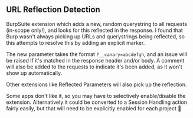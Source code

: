 ## URL Reflection Detection

BurpSuite extension which adds a new, random querystring to all requests (in-scope only!), and looks for this reflected in the response. I found that Burp wasn't always picking up URLs and querystrings being reflected, so this attempts to resolve this by adding an explicit marker.

The new parameter takes the format `?__canary=abcdefgh`, and an issue will be raised if it's matched in the response header and/or body. A comment will also be added to the requests to indicate it's been added, as it won't show up automatically.

Other extensions like Reflected Parameters will also pick up the reflection.

Some apps don't like it, so you may have to selectively enable/disable the extension. Alternatively it could be converted to a Session Handling action fairly easily, but that will need to be explicitly enabled for each project :shrug:
